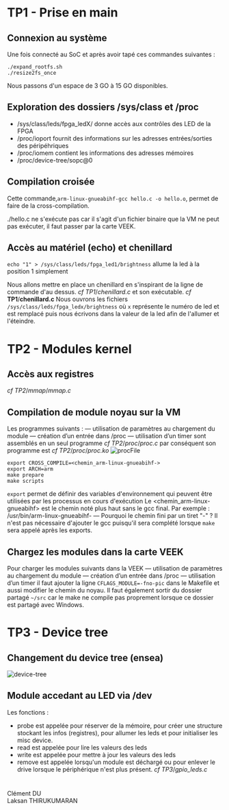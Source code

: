 # TP1 - Prise en main
## Connexion au système
Une fois connecté au SoC et après avoir tapé ces commandes suivantes : 
```
./expand_rootfs.sh
./resize2fs_once
```
Nous passons d'un espace de 3 GO à 15 GO disponibles.
## Exploration des dossiers /sys/class et /proc
- /sys/class/leds/fpga_ledX/ donne accès aux contrôles des LED de la FPGA
- /proc/ioport fournit des informations sur les adresses entrées/sorties des péripéhriques
- /proc/iomem contient les informations des adresses mémoires
- /proc/device-tree/sopc@0
## Compilation croisée

Cette commande,```arm-linux-gnueabihf-gcc hello.c -o hello.o```, permet de faire de la cross-compilation.

./hello.c ne s'exécute pas car il s'agit d'un fichier binaire que la VM ne peut pas exécuter, il faut passer par la carte VEEK.
## Accès au matériel (echo) et chenillard

```echo "1" > /sys/class/leds/fpga_led1/brightness``` allume la led à la position 1 simplement

Nous allons mettre en place un chenillard en s'inspirant de la ligne de commande d'au dessus.
*cf* _TP1_/_chenillard.c_ et son exécutable.
_cf_ **TP1**/**chenillard.c**
Nous ouvrons les fichiers ```/sys/class/leds/fpga_ledx/brightness``` où ```x``` représente le numéro de led et est remplacé puis nous écrivons dans la valeur de la led afin de l'allumer et l'éteindre.

# TP2 - Modules kernel
## Accès aux registres
*cf* _TP2_/_mmap_/_mmap.c_
## Compilation de module noyau sur la VM
Les programmes suivants :
— utilisation de paramètres au chargement du module
— création d’un entrée dans /proc
— utilisation d’un timer
sont assemblés en un seul programme *cf* _TP2_/_proc_/_proc.c_ par conséquent son programme est *cf* _TP2_/_proc_/_proc.ko_
![procFile](Screenshots/procFile.JPG)
```
export CROSS_COMPILE=<chemin_arm-linux-gnueabihf->
export ARCH=arm
make prepare
make scripts
```
```export``` permet de définir des variables d'environnement qui peuvent être utilisées par les processus en cours d'exécution
Le <chemin_arm-linux-gnueabihf> est le chemin noté plus haut sans le gcc final. 
Par exemple : /usr/bin/arm-linux-gnueabihf-
— Pourquoi le chemin fini par un tiret "-" ? Il n'est pas nécessaire d'ajouter le gcc puisqu'il sera complété lorsque ```make``` sera appelé après les exports.
## Chargez les modules dans la carte VEEK
Pour charger les modules suivants dans la VEEK
— utilisation de paramètres au chargement du module
— création d’un entrée dans /proc
— utilisation d’un timer
il faut ajouter la ligne ```CFLAGS_MODULE=-fno-pic``` dans le Makefile et aussi modifier le chemin du noyau.
Il faut également sortir du dossier partagé ```~/src``` car le make ne compile pas proprement lorsque ce dossier est partagé avec Windows.
# TP3 - Device tree
## Changement du device tree (ensea)
![device-tree](Screenshots/device-tree.JPG)
## Module accedant au LED via /dev
Les fonctions :
- probe est appelée pour réserver de la mémoire, pour créer une structure stockant les infos (registres), pour allumer les leds et pour initialiser les misc device.
- read est appelée pour lire les valeurs des leds
- write est appelée pour mettre à jour les valeurs des leds
- remove est appelée lorsqu'un module est déchargé ou pour enlever le drive lorsque le périphérique n'est plus présent.
*cf* _TP3_/_gpio_leds.c_

#
Clément DU </br>
Laksan THIRUKUMARAN
